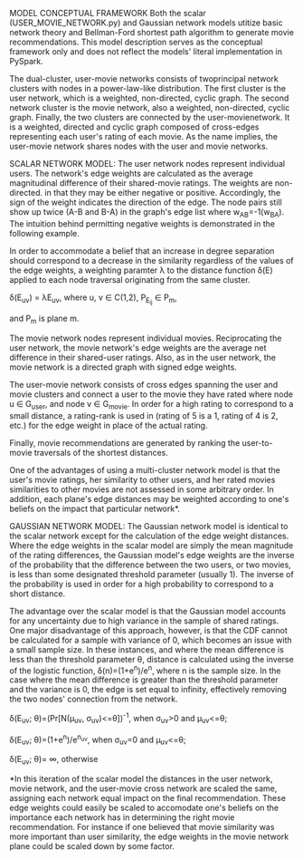 
MODEL CONCEPTUAL FRAMEWORK 
Both the scalar (USER_MOVIE_NETWORK.py) and Gaussian network models
utitize basic network theory and Bellman-Ford shortest path algorithm to generate movie recommendations. 
This model description serves as the conceptual framework only and does not reflect the models'
literal implementation in PySpark. 

The dual-cluster, user-movie networks consists of twoprincipal network clusters with nodes in a 
power-law-like distribution. The first cluster is the user network, which is a weighted, non-directed, 
cyclic graph. The second network cluster is the movie network, also a weighted, non-directed, cyclic graph. 
Finally, the two clusters are connected by the user-movienetwork. It is a weighted, directed and cyclic 
graph composed of cross-edges representing each user's rating of each movie. As the name 
implies, the user-movie network shares nodes with the user and movie networks.

SCALAR NETWORK MODEL:
The user network nodes represent individual users. The network's edge weights are
calculated as the average magnitudinal difference of their shared-movie ratings. The weights are
non-directed. in that they may be either negative or positive. Accordingly, the sign of
the weight indicates the direction of the edge. The node pairs still show up twice (A-B
and B-A) in the graph's edge list where w<sub>AB</sub>=-1(w<sub>BA</sub>). The intuition
behind permitting negative weights is demonstrated in the following example.

In order to accommodate a belief that an increase in degree separation should correspond to 
a decrease in the similarity regardless of the values of the edge weights, a weighting 
paramter λ to the distance function δ(E) applied to each node traversal originating from the 
same cluster.
  
  δ(E<sub>uv</sub>) = λE<sub>uv</sub>, where u, v ∈ C(1,2), P<sub>E<sub>ij</sub></sub> ∈ P<sub>m</sub>,
  
  and P<sub>m</sub> is plane m.

The movie network nodes represent individual movies. Reciprocating the user network, the
movie network's edge weights are the average net difference in their shared-user
ratings. Also, as in the user network, the movie network is a directed graph with signed
edge weights.

The user-movie network consists of cross edges spanning the user and movie clusters and
connect a user to the movie they have rated where node u ∈ G<sub>user</sub>, and node v
∈ G<sub>movie</sub>. In order for a high rating to correspond to a small distance, a
rating-rank is used in (rating of 5 is a 1, rating of 4 is 2, etc.) for the edge weight
in place of the actual rating.

Finally, movie recommendations are generated by ranking the user-to-movie traversals of
the shortest distances.

One of the advantages of using a multi-cluster network model is that the user's movie
ratings, her similarity to other users, and her rated movies similarities to other
movies are not assessed in some arbitrary order. In addition, each plane's edge distances
may be weighted according to one's beliefs on the impact that particular network*.

GAUSSIAN NETWORK MODEL:
The Gaussian network model is identical to the scalar network except for the calculation of the
edge weight distances. Where the edge weights in the scalar model are simply the mean magnitude
of the rating differences, the Gaussian model's edge weights are the inverse of the probability that the
difference between the two users, or two movies, is less than some designated threshold parameter (usually 1).
The inverse of the probability is used in order for a high probability to correspond to a short distance. 

The advantage over the scalar model is that the Gaussian model accounts for any uncertainty due to high variance 
in the sample of shared ratings. One major disadvantage of this approach, however, is that the CDF 
cannot be calculated for a sample with variance of 0, which becomes an issue with a small sample size. 
In these instances, and where the mean difference is less than the threshold parameter θ, distance is 
calculated using the inverse of the logistic function, δ(n)=(1+e<sup>n</sup>)/e<sup>n</sup>, where n is 
the sample size. In the case where the mean difference is greater than the threshold parameter and the 
variance is 0, the edge is set equal to infinity, effectively removing the two nodes' connection from the 
network. 
  
  δ(E<sub>uv</sub>; θ)=(Pr[N(μ<sub>uv</sub>, σ<sub>uv</sub>)<=θ])<sup>-1</sup>, when σ<sub>uv</sub>>0 and μ<sub>uv</sub><=θ;
  
  δ(E<sub>uv</sub>; θ)=(1+e<sup>n</sup>)/e<sup>n<sub>uv</uv></sup>, when σ<sub>uv</sub>=0 and μ<sub>uv</sub><=θ;
  
  δ(E<sub>uv</sub>; θ)= ∞, otherwise




 *In this iteration of the scalar model the distances in the user network, movie network, and the
 user-movie cross network are scaled the same, assigning each network equal impact on the
 final recommendation. These edge weights could easily be scaled to accomodate one's
 beliefs on the importance each network has in determining the right movie recommendation.
 For instance if one believed that movie similarity was more important than user
 similarity, the edge weights in the movie network plane could be scaled down by some
 factor.

